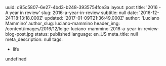 uuid:             d95c5807-6e27-4bd3-b248-3935754fce3a
layout:           post
title:            '2016 - A year in review'
slug:             2016-a-year-in-review
subtitle:         null
date:             '2016-12-24T18:13:18.000Z'
updated:          '2017-01-09T21:36:49.000Z'
author:           'Luciano Mammino'
author_slug:      luciano-mammino
header_img:       /content/images/2016/12/loige-luciano-mammino-2016-a-year-in-review-blog-post.jpg
status:           published
language:         en_US
meta_title:       null
meta_description: null
tags:
  - life

undefined